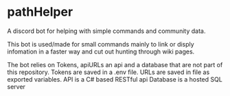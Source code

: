 # pathHelper
A discord bot for helping with simple commands and community data. 


This bot is used/made for small commands mainly to link or disply infomation in a faster way and cut out hunting through wiki pages.


The bot relies on Tokens, apiURLs an api and a database that are not part of this repository.
Tokens are saved in a .env file.
URLs are saved in file as exported variables.
API is a C# based RESTful api
Database is a hosted SQL server
